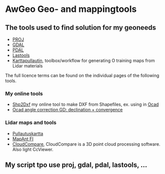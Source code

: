 # AwGeo Geo- and mappingtools


## The tools used to find solution for my geoneeds ###
    
   * [PROJ](https://proj.org/)
   * [GDAL](https://gdal.org/)
   * [PDAL](https://pdal.io/)
   * [Lastools](https://lastools.github.io/)
   * [Karttapullautin](https://www.routegadget.net/karttapullautin/), toolbox/workflow for generating O training maps from Lidar materials

The full licence terms can be found on the individual pages of the following tools.

### My online tools
   * [Shp2Dxf](https://awot.fi/sf/ocad/shp2dxf) my online tool to make DXF from Shapefiles, ex. using in [Ocad](https://ocad.com)
   * [Ocad angle correction GD: declination + convergence](https://awot.fi/sf/ocad/ocaddec?lang=eng)

### Lidar maps and tools
   * [Pullautuskartta](https://pullautuskartta.fi/)
   * [MapAnt FI](https://mapant.fi/)
   * [CloudCompare](https://github.com/cloudcompare/cloudcompare), CloudCompare is a 3D point cloud processing software. Also light CcViewer.

## My script tpo use proj, gdal, pdal, lastools, ...
